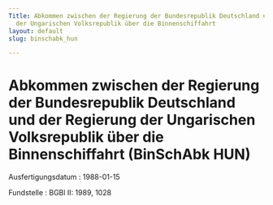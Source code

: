 ```yaml
---
Title: Abkommen zwischen der Regierung der Bundesrepublik Deutschland und der Regierung
  der Ungarischen Volksrepublik über die Binnenschiffahrt
layout: default
slug: binschabk_hun

---
```


# Abkommen zwischen der Regierung der Bundesrepublik Deutschland und der Regierung der Ungarischen Volksrepublik über die Binnenschiffahrt (BinSchAbk HUN)

Ausfertigungsdatum
:   1988-01-15

Fundstelle
:   BGBl II: 1989, 1028

